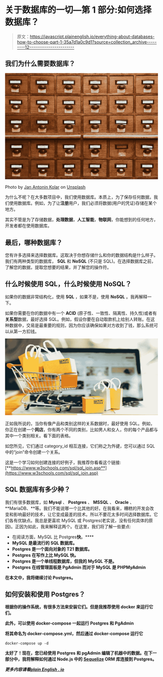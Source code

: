 # 关于数据库的一切—第 1 部分:如何选择数据库？

> 原文：<https://javascript.plainenglish.io/everything-about-databases-how-to-choose-part-1-35a7d1a0c9d1?source=collection_archive---------12----------------------->

## 我们为什么需要数据库？

![](img/807a3a9bcc7f30e252ff3dbf4d8e6dd3.png)

Photo by [Jan Antonin Kolar](https://unsplash.com/@jankolar?utm_source=medium&utm_medium=referral) on [Unsplash](https://unsplash.com?utm_source=medium&utm_medium=referral)

为什么不呢？在大多数项目中，我们使用数据库。本质上，为了保存任何数据，我们使用数据库。例如，为了让**注册**用户，我们必须将数据(用户的凭证)存储在某个地方。

其实不管是为了存储数据，**处理数据**，**人工智能**，**物联网**，你能想到的任何地方，开发者都在使用数据库。

## 最后，哪种数据库？

您有许多选择来选择数据库。这取决于你想存储什么和你的数据结构是什么样子。我们有两种类型的数据库， **SQL** 和 **NoSQL** (不只是 SQL)。在选择数据库之前，了解您的数据，提取您想要的结果，并了解您的操作符。

## 什么时候使用 SQL，什么时候使用 NoSQL？

如果你的数据非常结构化，使用 **SQL** ，如果不是，使用 **NoSQL** 。我再解释一下。

如果你需要在你的数据中有一个 **ACID** (原子性、一致性、隔离性、持久性)或者有**关系型**数据，最好选择 SQL。例如，假设你要在自动取款机上给别人转账。在这种数据中，交易是最重要的规则，因为你应该确保如果对方收到了钱，那么系统可以从第一方扣钱。

![](img/2fd8c9d156130e537f186c4aa59473f4.png)

正如我所说的，当你有像产品和类别这样的关系数据时，最好使用 SQL。例如，你正在创建一个**网店**，你有两个不同的类别，比如男人和女人，你的每个产品都与其中一个类别相关。看下面的表格。

如您所见，它们通过 category_id 相互连接，它们称之为外键，您可以通过 SQL 中的“join”命令创建一个关系。

这是一个学习如何创建连接的好例子，我推荐你看看这个链接:[**https://www.w3schools.com/sql/sql_join.asp**](https://www.w3schools.com/sql/sql_join.asp)

## SQL 数据库有多少种？

我们有很多数据库，如 **Mysql** 、 **Postgres** 、 **MSSQL** 、 **Oracle** 、 **MariaDB、**等。我们不能说哪一个比其他的好。在我看来，糟糕的开发会改变和影响最好的技术，让它变成最差的技术。所以不要花太多时间选择数据库。它们各有优缺点。我总是更喜欢 MySQL 或 Postgres(老实说，没有任何具体的原因)。正因为如此，我来解释这两个。在这里，我们将了解一些要点:

*   在阅读方面，MySQL 比 Postgres**快**。****
*   **MySQL 是最流行的 SQL 数据库。**
*   **Postgres 是一个面向对象的 T21 数据库。**
*   ****Postgres** 在写作上比 **MySQL** 快。**
*   **Postgres 是一个单线程数据库，但我的 MySQL 不是。**
*   ****Postgres** 在线管理面板是 **PgAdmin** 而对于 **MySQL** 是 **PHPMyAdmin****

**在本文中，我将继续讨论 Postgres。**

## **如何安装和使用 Postgres？**

**根据你的操作系统，有很多方法来安装它们。但是我推荐使用 docker 来运行它们。**

**此外，可以使用 docker-compose 一起运行 Postgres 和 PgAdmin**

**将其命名为 docker-compose.yml，然后通过 docker-compose 运行它**

```
docker-compose up -d
```

**太好了！现在，您已经使用 Postgres 和 pgAdmin 编辑了机器中的数据。在下一部分中，我将解释如何通过 Node.js 中的 [Sequelize](http://sequelize.org/) ORM 库连接到 Postgres。**

***更多内容请看*[*plain English . io*](http://plainenglish.io/)**